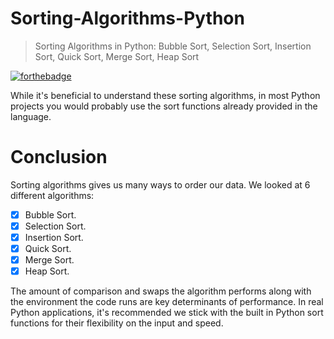 # Sorting-Algorithms-Python
> Sorting Algorithms in Python: Bubble Sort, Selection Sort, Insertion Sort, Quick Sort, Merge Sort, Heap Sort

[![forthebadge](https://forthebadge.com/images/badges/made-with-python.svg)](https://forthebadge.com)

While it's beneficial to understand these sorting algorithms, in most Python projects you would probably use the sort functions already provided in the language.

# Conclusion
Sorting algorithms gives us many ways to order our data. We looked at 6 different algorithms:
- [x] Bubble Sort.
- [x] Selection Sort.
- [x] Insertion Sort.
- [x] Quick Sort.
- [x] Merge Sort.
- [x] Heap Sort. 

The amount of comparison and swaps the algorithm performs along with the environment the code runs are key determinants of performance. In real Python applications, it's recommended we stick with the built in Python sort functions for their flexibility on the input and speed.
